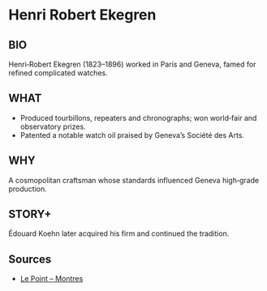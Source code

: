 ---
---
# Henri Robert Ekegren

## BIO
Henri‑Robert Ekegren (1823–1896) worked in Paris and Geneva, famed for refined complicated watches.

## WHAT
- Produced tourbillons, repeaters and chronographs; won world‑fair and observatory prizes.
- Patented a notable watch oil praised by Geneva’s Société des Arts.

## WHY
A cosmopolitan craftsman whose standards influenced Geneva high‑grade production.

## STORY+
Édouard Koehn later acquired his firm and continued the tradition.

## Sources
- [Le Point – Montres](https://www.lepoint.fr/montres/henri-robert-ekegren-03-12-2012-2018111_2648.php)
